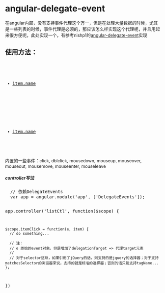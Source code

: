 angular-delegate-event
======================

<p>在angular内部，没有支持事件代理这个万一，但是在处理大量数据的时候，尤其是一些列表的时候，事件代理是必须的，那应该怎么样实现这个代理呢，并且用起来很方便呢，此处实现一个，有参考nishp1的<a href="https://github.com/nishp1/angular-delegate-event/blob/master/src/angular-delegates.js">angular-delegate-event</a>实现</p>
<h2>使用方法：</h2>
<pre>
  <ul dg-click="itemClick($event, item)" selector="a">
    <li ng-repeat="item in items"><a href="javascript:;">item.name</a></li>
  </ul>
  
  <ul dg-event="itemClick($event, item)" event-name="click" selector="a">
    <li ng-repeat="item in items"><a href="javascript:;">item.name</a></li>
  </ul>
</pre>
<p>内置的一些事件：click, dblclick, mousedown, mouseup, mouseover, mouseout, mousemove, mouseenter, mouseleave</p>
<h5>controller写法</h5>
<pre>
  // 依赖DelegateEvents
  var app = angular.module('app', ['DelegateEvents']);
  
  app.controller('listCtl', function($scope) {
    
    $scope.itemClick = function(e, item) {
      // do something...
      
      // 注：
      // e 原始的event对象，但是增加了delegationTarget => 代理target元素
      //
      // 对于selector这块，如果引用了jQuery的话，则支持的是jquery的选择器；对于支持matchesSelector的浏览器来说，支持的就是标准的选择器；否则的话只能支持tagName...
    };
  })
</pre>
